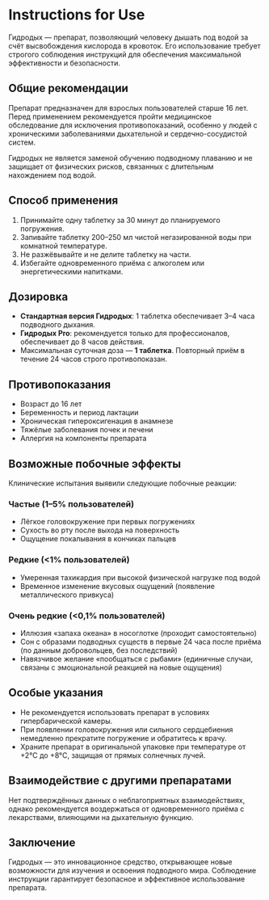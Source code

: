 # Instructions for Use

Гидродых — препарат, позволяющий человеку дышать под водой за счёт высвобождения кислорода в кровоток. Его использование требует строгого соблюдения инструкций для обеспечения максимальной эффективности и безопасности.

## Общие рекомендации

Препарат предназначен для взрослых пользователей старше 16 лет. Перед применением рекомендуется пройти медицинское обследование для исключения противопоказаний, особенно у людей с хроническими заболеваниями дыхательной и сердечно-сосудистой систем.

Гидродых не является заменой обучению подводному плаванию и не защищает от физических рисков, связанных с длительным нахождением под водой.

## Способ применения

1. Принимайте одну таблетку за 30 минут до планируемого погружения.
2. Запивайте таблетку 200–250 мл чистой негазированной воды при комнатной температуре.
3. Не разжёвывайте и не делите таблетку на части.
4. Избегайте одновременного приёма с алкоголем или энергетическими напитками.

## Дозировка

- **Стандартная версия Гидродых**: 1 таблетка обеспечивает 3–4 часа подводного дыхания.
- **Гидродых Pro**: рекомендуется только для профессионалов, обеспечивает до 8 часов действия.
- Максимальная суточная доза — **1 таблетка**. Повторный приём в течение 24 часов строго противопоказан.

## Противопоказания

- Возраст до 16 лет
- Беременность и период лактации
- Хроническая гипероксигенация в анамнезе
- Тяжёлые заболевания почек и печени
- Аллергия на компоненты препарата

## Возможные побочные эффекты

Клинические испытания выявили следующие побочные реакции:

### Частые (1–5% пользователей)

- Лёгкое головокружение при первых погружениях
- Сухость во рту после выхода на поверхность
- Ощущение покалывания в кончиках пальцев

### Редкие (<1% пользователей)

- Умеренная тахикардия при высокой физической нагрузке под водой
- Временное изменение вкусовых ощущений (появление металлического привкуса)

### Очень редкие (<0,1% пользователей)

- Иллюзия «запаха океана» в носоглотке (проходит самостоятельно)
- Сон с образами подводных существ в первые 24 часа после приёма (по данным добровольцев, без последствий)
- Навязчивое желание «пообщаться с рыбами» (единичные случаи, связаны с эмоциональной реакцией на новые ощущения)

## Особые указания

- Не рекомендуется использовать препарат в условиях гипербарической камеры.
- При появлении головокружения или сильного сердцебиения немедленно прекратите погружение и обратитесь к врачу.
- Храните препарат в оригинальной упаковке при температуре от +2°C до +8°C, защищая от прямых солнечных лучей.

## Взаимодействие с другими препаратами

Нет подтверждённых данных о неблагоприятных взаимодействиях, однако рекомендуется воздержаться от одновременного приёма с лекарствами, влияющими на дыхательную функцию.

## Заключение

Гидродых — это инновационное средство, открывающее новые возможности для изучения и освоения подводного мира. Соблюдение инструкции гарантирует безопасное и эффективное использование препарата.
